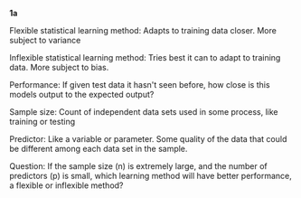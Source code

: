 **1a**

Flexible statistical learning method: Adapts to training data closer. More subject to variance

Inflexible statistical learning method: Tries best it can to adapt to training data. More subject to bias.

Performance: If given test data it hasn't seen before, how close is this models output to the expected output?

Sample size: Count of independent data sets used in some process, like training or testing

Predictor: Like a variable or parameter. Some quality of the data that could be different among each data set in the sample.

Question: If the sample size (n) is extremely large, and the number of predictors (p) is small, which learning method will have better performance, a flexible or inflexible method?